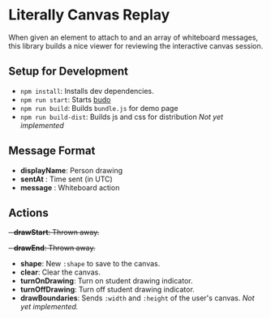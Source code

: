 # Literally Canvas Replay

When given an element to attach to and an array of whiteboard messages, this library builds a nice viewer for reviewing
the interactive canvas session.

## Setup for Development

- `npm install`: Installs dev dependencies.
- `npm run start`: Starts [budo](https://github.com/mattdesl/budo)
- `npm run build`: Builds `bundle.js` for demo page
- `npm run build-dist`: Builds js and css for distribution *Not yet implemented*

## Message Format

- __displayName__: Person drawing
- __sentAt__ : Time sent (in UTC)
- __message__ : Whiteboard action

## Actions

~~- __drawStart__: Thrown away.~~

~~- __drawEnd__: Thrown away.~~

- __shape__: New `:shape` to save to the canvas.
- __clear__: Clear the canvas.
- __turnOnDrawing__: Turn on student drawing indicator.
- __turnOffDrawing__: Turn off student drawing indicator.
- __drawBoundaries__: Sends `:width` and `:height` of the user's canvas. *Not yet implemented.*
